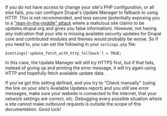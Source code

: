 If you do not have access to change your site's PHP configuration, or all else fails, you can configure Drupal's Update Manager to fallback to using HTTP. This is not recommended, and less secure (potentially exposing you to a ["man-in-the-middle" attack](https://en.wikipedia.org/wiki/Man-in-the-middle%5Fattack) where a malicious site claims to be updates.drupal.org and gives you false information). However, not having _any indication_ that your site is missing available security updates for Drupal core and contributed modules and themes would probably be worse. So if you need to, you can set the following in your `settings.php` file:

`$settings['update_fetch_with_http_fallback'] = TRUE;`

In this case, the Update Manager will still try HTTPS first, but if that fails, instead of giving up and printing the error message, it will try again using HTTP and hopefully fetch available update data.

If you've got this setting defined, and you try to "Check manually" (using the link on your site's Available Updates report) and you _still_ see error messages, make sure your website is connected to the internet, that your network settings are correct, etc. Debugging every possible situation where a site cannot make outbound requests is outside the scope of this documentation. Good luck!